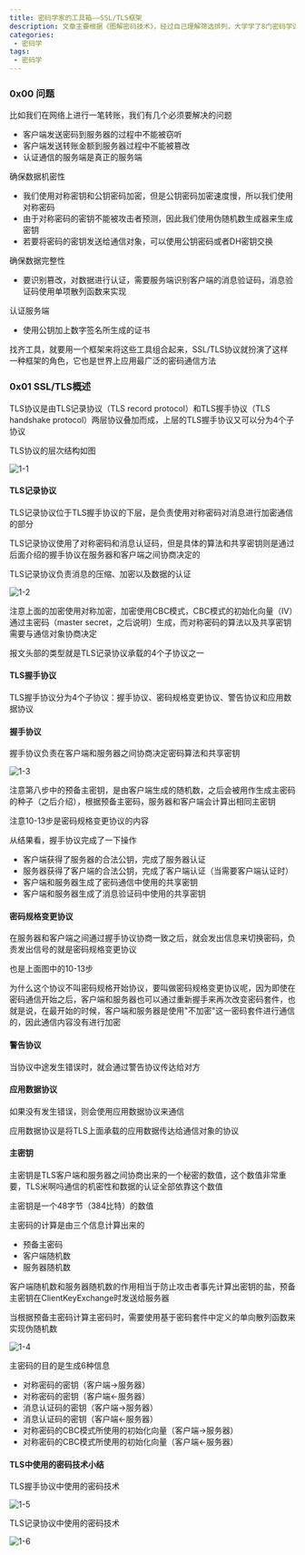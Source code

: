 ```yaml
---
title: 密码学家的工具箱——SSL/TLS框架
description: 文章主要根据《图解密码技术》，经过自己理解筛选排列，大学学了8门密码学课程，不如一本好书讲得清楚，记录供以后回顾
categories:
 - 密码学
tags:
 - 密码学
---
```


### 0x00 问题
比如我们在网络上进行一笔转账，我们有几个必须要解决的问题

* 客户端发送密码到服务器的过程中不能被窃听
* 客户端发送转账金额到服务器过程中不能被篡改
* 认证通信的服务端是真正的服务端

确保数据机密性

* 我们使用对称密钥和公钥密码加密，但是公钥密码加密速度慢，所以我们使用对称密码
* 由于对称密码的密钥不能被攻击者预测，因此我们使用伪随机数生成器来生成密钥
* 若要将密码的密钥发送给通信对象，可以使用公钥密码或者DH密钥交换

确保数据完整性

* 要识别篡改，对数据进行认证，需要服务端识别客户端的消息验证码，消息验证码使用单项散列函数来实现

认证服务端

* 使用公钥加上数字签名所生成的证书

找齐工具，就要用一个框架来将这些工具组合起来，SSL/TLS协议就扮演了这样一种框架的角色，它也是世界上应用最广泛的密码通信方法

### 0x01 SSL/TLS概述
TLS协议是由TLS记录协议（TLS record protocol）和TLS握手协议（TLS handshake protocol）两层协议叠加而成，上层的TLS握手协议又可以分为4个子协议

TLS协议的层次结构如图

![1-1](https://milkfr.github.io/assets/images/posts/2017-11-15-cryptography-ssl-tls/1-1.png)

#### TLS记录协议
TLS记录协议位于TLS握手协议的下层，是负责使用对称密码对消息进行加密通信的部分

TLS记录协议使用了对称密码和消息认证码，但是具体的算法和共享密钥则是通过后面介绍的握手协议在服务器和客户端之间协商决定的

TLS记录协议负责消息的压缩、加密以及数据的认证

![1-2](https://milkfr.github.io/assets/images/posts/2017-11-15-cryptography-ssl-tls/1-2.png)

注意上面的加密使用对称加密，加密使用CBC模式，CBC模式的初始化向量（IV）通过主密码（master secret，之后说明）生成，而对称密码的算法以及共享密钥需要与通信对象协商决定

报文头部的类型就是TLS记录协议承载的4个子协议之一

#### TLS握手协议
TLS握手协议分为4个子协议：握手协议、密码规格变更协议、警告协议和应用数据协议

#### 握手协议
握手协议负责在客户端和服务器之间协商决定密码算法和共享密钥

![1-3](https://milkfr.github.io/assets/images/posts/2017-11-15-cryptography-ssl-tls/1-3.png)

注意第八步中的预备主密钥，是由客户端生成的随机数，之后会被用作生成主密码的种子（之后介绍），根据预备主密码，服务器和客户端会计算出相同主密钥

注意10-13步是密码规格变更协议的内容

从结果看，握手协议完成了一下操作

* 客户端获得了服务器的合法公钥，完成了服务器认证
* 服务器获得了客户端的合法公钥，完成了客户端认证（当需要客户端认证时）
* 客户端和服务器生成了密码通信中使用的共享密钥
* 客户端和服务器生成了消息验证码中使用的共享密钥

#### 密码规格变更协议
在服务器和客户端之间通过握手协议协商一致之后，就会发出信息来切换密码，负责发出信号的就是密码规格变更协议

也是上面图中的10-13步

为什么这个协议不叫密码规格开始协议，要叫做密码规格变更协议呢，因为即使在密码通信开始之后，客户端和服务器也可以通过重新握手来再次改变密码套件，也就是说，在最开始的时候，客户端和服务器是使用"不加密"这一密码套件进行通信的，因此通信内容没有进行加密

#### 警告协议
当协议中途发生错误时，就会通过警告协议传达给对方

#### 应用数据协议
如果没有发生错误，则会使用应用数据协议来通信

应用数据协议是将TLS上面承载的应用数据传达给通信对象的协议

#### 主密钥
主密钥是TLS客户端和服务器之间协商出来的一个秘密的数值，这个数值非常重要，TLS米啊吗通信的机密性和数据的认证全部依靠这个数值

主密钥是一个48字节（384比特）的数值

主密码的计算是由三个信息计算出来的

* 预备主密码
* 客户端随机数
* 服务器随机数

客户端随机数和服务器随机数的作用相当于防止攻击者事先计算出密钥的盐，预备主密钥在ClientKeyExchange时发送给服务器

当根据预备主密码计算主密码时，需要使用基于密码套件中定义的单向散列函数来实现伪随机数

![1-4](https://milkfr.github.io/assets/images/posts/2017-11-15-cryptography-ssl-tls/1-4.png)

主密码的目的是生成6种信息

* 对称密码的密钥（客户端->服务器）
* 对称密码的密钥（客户端<-服务器）
* 消息认证码的密钥（客户端->服务器）
* 消息认证码的密钥（客户端<-服务器）
* 对称密码的CBC模式所使用的初始化向量（客户端->服务器）
* 对称密码的CBC模式所使用的初始化向量（客户端<-服务器）

#### TLS中使用的密码技术小结
TLS握手协议中使用的密码技术

![1-5](https://milkfr.github.io/assets/images/posts/2017-11-15-cryptography-ssl-tls/1-5.png)

TLS记录协议中使用的密码技术

![1-6](https://milkfr.github.io/assets/images/posts/2017-11-15-cryptography-ssl-tls/1-6.png)
